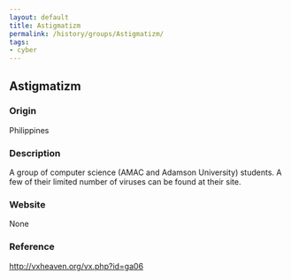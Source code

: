 ```yaml
---
layout: default
title: Astigmatizm
permalink: /history/groups/Astigmatizm/
tags:
- cyber
---
```


## Astigmatizm

### Origin
Philippines

### Description
A group of computer science (AMAC and Adamson University) students. A few of their limited number of viruses can be found at their site.

### Website
None

### Reference
http://vxheaven.org/vx.php?id=ga06
